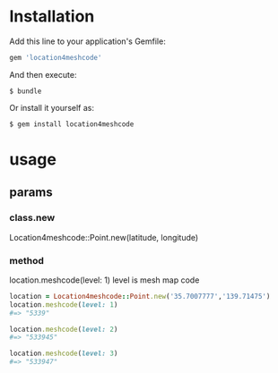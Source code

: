 # Installation

Add this line to your application's Gemfile:

```ruby
gem 'location4meshcode'
```

And then execute:

    $ bundle

Or install it yourself as:

    $ gem install location4meshcode

# usage

## params

### class.new

Location4meshcode::Point.new(latitude, longitude)

### method

location.meshcode(level: 1)
level is mesh map code

```ruby
location = Location4meshcode::Point.new('35.7007777','139.71475')
location.meshcode(level: 1)
#=> "5339"

location.meshcode(level: 2)
#=> "533945"

location.meshcode(level: 3)
#=> "533947"
```